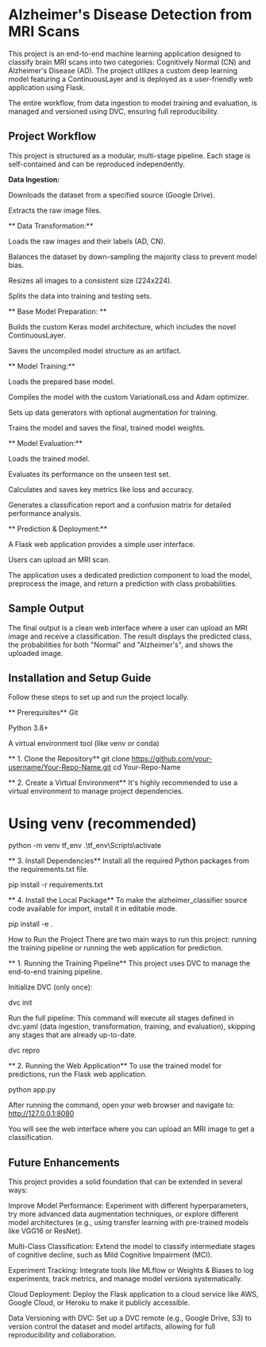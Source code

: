 # Alzheimer's Disease Detection from MRI Scans
This project is an end-to-end machine learning application designed to classify brain MRI scans into two categories: Cognitively Normal (CN) and Alzheimer's Disease (AD). The project utilizes a custom deep learning model featuring a ContinuousLayer and is deployed as a user-friendly web application using Flask.

The entire workflow, from data ingestion to model training and evaluation, is managed and versioned using DVC, ensuring full reproducibility.

## Project Workflow
This project is structured as a modular, multi-stage pipeline. Each stage is self-contained and can be reproduced independently.

**Data Ingestion:**

Downloads the dataset from a specified source (Google Drive).

Extracts the raw image files.

** Data Transformation:**

Loads the raw images and their labels (AD, CN).

Balances the dataset by down-sampling the majority class to prevent model bias.

Resizes all images to a consistent size (224x224).

Splits the data into training and testing sets.

** Base Model Preparation: ** 

Builds the custom Keras model architecture, which includes the novel ContinuousLayer.

Saves the uncompiled model structure as an artifact.

** Model Training:**

Loads the prepared base model.

Compiles the model with the custom VariationalLoss and Adam optimizer.

Sets up data generators with optional augmentation for training.

Trains the model and saves the final, trained model weights.

** Model Evaluation:**

Loads the trained model.

Evaluates its performance on the unseen test set.

Calculates and saves key metrics like loss and accuracy.

Generates a classification report and a confusion matrix for detailed performance analysis.

** Prediction & Deployment:**

A Flask web application provides a simple user interface.

Users can upload an MRI scan.

The application uses a dedicated prediction component to load the model, preprocess the image, and return a prediction with class probabilities.

## Sample Output
The final output is a clean web interface where a user can upload an MRI image and receive a classification. The result displays the predicted class, the probabilities for both "Normal" and "Alzheimer's", and shows the uploaded image.

## Installation and Setup Guide
Follow these steps to set up and run the project locally.

** Prerequisites**
Git

Python 3.8+

A virtual environment tool (like venv or conda)

** 1. Clone the Repository**
git clone https://github.com/your-username/Your-Repo-Name.git
cd Your-Repo-Name

** 2. Create a Virtual Environment**
It's highly recommended to use a virtual environment to manage project dependencies.

# Using venv (recommended)
python -m venv tf_env
.\tf_env\Scripts\activate

** 3. Install Dependencies** 
Install all the required Python packages from the requirements.txt file.

pip install -r requirements.txt

** 4. Install the Local Package**
To make the alzheimer_classifier source code available for import, install it in editable mode.

pip install -e .

How to Run the Project
There are two main ways to run this project: running the training pipeline or running the web application for prediction.

** 1. Running the Training Pipeline**
This project uses DVC to manage the end-to-end training pipeline.

Initialize DVC (only once):

dvc init

Run the full pipeline:
This command will execute all stages defined in dvc.yaml (data ingestion, transformation, training, and evaluation), skipping any stages that are already up-to-date.

dvc repro

** 2. Running the Web Application**
To use the trained model for predictions, run the Flask web application.

python app.py

After running the command, open your web browser and navigate to:
http://127.0.0.1:8080

You will see the web interface where you can upload an MRI image to get a classification.

## Future Enhancements
This project provides a solid foundation that can be extended in several ways:

Improve Model Performance: Experiment with different hyperparameters, try more advanced data augmentation techniques, or explore different model architectures (e.g., using transfer learning with pre-trained models like VGG16 or ResNet).

Multi-Class Classification: Extend the model to classify intermediate stages of cognitive decline, such as Mild Cognitive Impairment (MCI).

Experiment Tracking: Integrate tools like MLflow or Weights & Biases to log experiments, track metrics, and manage model versions systematically.

Cloud Deployment: Deploy the Flask application to a cloud service like AWS, Google Cloud, or Heroku to make it publicly accessible.

Data Versioning with DVC: Set up a DVC remote (e.g., Google Drive, S3) to version control the dataset and model artifacts, allowing for full reproducibility and collaboration.
